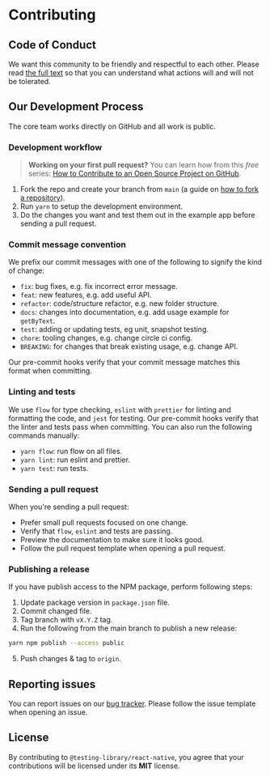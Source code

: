 # Contributing

## Code of Conduct

We want this community to be friendly and respectful to each other. Please read [the full text](/CODE_OF_CONDUCT.md) so that you can understand what actions will and will not be tolerated.

## Our Development Process

The core team works directly on GitHub and all work is public.

### Development workflow

> **Working on your first pull request?** You can learn how from this _free_ series: [How to Contribute to an Open Source Project on GitHub](https://egghead.io/courses/how-to-contribute-to-an-open-source-project-on-github).

1. Fork the repo and create your branch from `main` (a guide on [how to fork a repository](https://help.github.com/articles/fork-a-repo/)).
2. Run `yarn` to setup the development environment.
3. Do the changes you want and test them out in the example app before sending a pull request.

### Commit message convention

We prefix our commit messages with one of the following to signify the kind of change:

- `fix`: bug fixes, e.g. fix incorrect error message.
- `feat`: new features, e.g. add useful API.
- `refactor`: code/structure refactor, e.g. new folder structure.
- `docs`: changes into documentation, e.g. add usage example for `getByText`.
- `test`: adding or updating tests, eg unit, snapshot testing.
- `chore`: tooling changes, e.g. change circle ci config.
- `BREAKING`: for changes that break existing usage, e.g. change API.

Our pre-commit hooks verify that your commit message matches this format when committing.

### Linting and tests

We use `flow` for type checking, `eslint` with `prettier` for linting and formatting the code, and `jest` for testing. Our pre-commit hooks verify that the linter and tests pass when committing. You can also run the following commands manually:

- `yarn flow`: run flow on all files.
- `yarn lint`: run eslint and prettier.
- `yarn test`: run tests.

### Sending a pull request

When you're sending a pull request:

- Prefer small pull requests focused on one change.
- Verify that `flow`, `eslint` and tests are passing.
- Preview the documentation to make sure it looks good.
- Follow the pull request template when opening a pull request.

### Publishing a release

If you have publish access to the NPM package, perform following steps:

1. Update package version in `package.json` file.
2. Commit changed file.
3. Tag branch with `vX.Y.Z` tag.
4. Run the following from the main branch to publish a new release:
```sh
yarn npm publish --access public
```
5. Push changes & tag to `origin`.


## Reporting issues

You can report issues on our [bug tracker](https://github.com/callstack/react-native-testing-library/issues). Please follow the issue template when opening an issue.

## License

By contributing to `@testing-library/react-native`, you agree that your contributions will be licensed under its **MIT** license.
